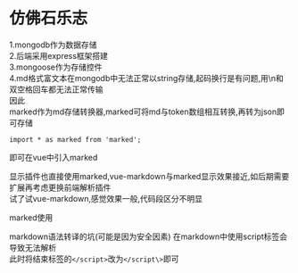 仿佛石乐志  
===
  1.mongodb作为数据存储  
  2.后端采用express框架搭建  
  3.mongoose作为存储控件  
  4.md格式富文本在mongodb中无法正常以string存储,起码换行是有问题,用\n和双空格回车都无法正常传输  
  因此  
  marked作为md存储转换器,marked可将md与token数组相互转换,再转为json即可存储  
    
    import * as marked from 'marked';  
      
  即可在vue中引入marked  
    
  显示插件也直接使用marked,vue-markdown与marked显示效果接近,如后期需要扩展再考虑更换前端解析插件  
  试了试vue-markdown,感觉效果一般,代码段区分不明显  
  
  marked使用
  
  
  markdown语法转译的坑(可能是因为安全因素)
  在markdown中使用script标签会导致无法解析  
  此时将结束标签的`</script>`改为`</script\>`即可
    

  
  
